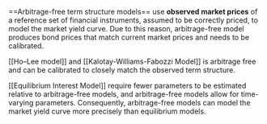 ==Arbitrage-free term structure models== use **observed market prices** of a reference set of financial instruments, assumed to be correctly priced, to model the market yield curve. 
Due to this reason, arbitrage-free model produces bond prices that match current market prices and needs to be calibrated.

[[Ho–Lee model]] and [[Kalotay-Williams-Fabozzi Model]] is arbitrage free and can be calibrated to closely match the observed term structure.



[[Equilibrium Interest Model]] require fewer parameters to be estimated relative to arbitrage-free models, and arbitrage-free models allow for time-varying parameters. Consequently, arbitrage-free models can model the market yield curve more precisely than equilibrium models.